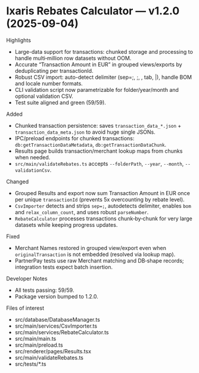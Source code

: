 # Ixaris Rebates Calculator — v1.2.0 (2025-09-04)

Highlights
- Large-data support for transactions: chunked storage and processing to handle multi‑million row datasets without OOM.
- Accurate “Transaction Amount in EUR” in grouped views/exports by deduplicating per transactionId.
- Robust CSV import: auto-detect delimiter (sep=;, ;, , tab, |), handle BOM and locale number formats.
- CLI validation script now parametrizable for folder/year/month and optional validation CSV.
- Test suite aligned and green (59/59).

Added
- Chunked transaction persistence: saves `transaction_data_*.json` + `transaction_data_meta.json` to avoid huge single JSONs.
- IPC/preload endpoints for chunked transactions: `db:getTransactionDataMetadata`, `db:getTransactionDataChunk`.
- Results page builds transaction/merchant lookup maps from chunks when needed.
- `src/main/validateRebates.ts` accepts `--folderPath`, `--year`, `--month`, `--validationCsv`.

Changed
- Grouped Results and export now sum Transaction Amount in EUR once per unique `transactionId` (prevents 5x overcounting by rebate level).
- `CsvImporter` detects and strips `sep=;`, autodetects delimiter, enables `bom` and `relax_column_count`, and uses robust `parseNumber`.
- `RebateCalculator` processes transactions chunk‑by‑chunk for very large datasets while keeping progress updates.

Fixed
- Merchant Names restored in grouped view/export even when `originalTransaction` is not embedded (resolved via lookup map).
- PartnerPay tests use raw Merchant matching and DB‑shape records; integration tests expect batch insertion.

Developer Notes
- All tests passing: 59/59.
- Package version bumped to 1.2.0.

Files of interest
- src/database/DatabaseManager.ts
- src/main/services/CsvImporter.ts
- src/main/services/RebateCalculator.ts
- src/main/main.ts
- src/main/preload.ts
- src/renderer/pages/Results.tsx
- src/main/validateRebates.ts
- src/tests/*.ts


